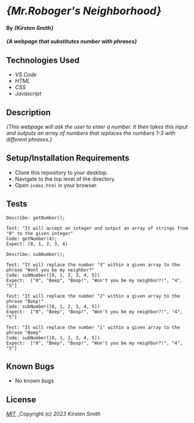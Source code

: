 # _{Mr.Roboger's Neighborhood}_

#### By _**{Kirsten Smith}**_

#### _{A webpage that substitutes number with phrases}_

## Technologies Used

* _VS Code_
* _HTML_
* _CSS_
* _Javascript_


## Description

_{This webpage will ask the user to enter a number. It then takes this input and outputs an array of numbers that replaces the numbers 1-3 with different phrases.}_

## Setup/Installation Requirements

* Clone this repository to your desktop.
* Navigate to the top level of the directory. 
* Open `index.html` in your browser. 

## Tests
```
Describe: getNumber();

Test: "It will accept an integer and output an array of strings from "0" to the given integer"
Code: getNumber(4);
Expect: [0, 1, 2, 3, 4]

Describe: subNumber();

Test: "It will replace the number "3" within a given array to the phrase "Wont you be my neighbor?"
Code: subNumber([0, 1, 2, 3, 4, 5])
Expect:  ["0", "Beep", "Boop!", "Won't you be my neighbor?!", "4", "5"]

Test: "It will replace the number "2" within a given array to the phrase "Boop!"
Code: subNumber([0, 1, 2, 3, 4, 5])
Expect:  ["0", "Beep", "Boop!", "Won't you be my neighbor?!", "4", "5"]

Test: "It will replace the number "1" within a given array to the phrase "Beep"
Code: subNumber([0, 1, 2, 3, 4, 5])
Expect:  ["0", "Beep", "Boop!", "Won't you be my neighbor?!", "4", "5"]

```
## Known Bugs

* No known bugs


## License

_[MIT](LICENSE.txt)_
_Copyright (c) _2023_ _Kirsten Smith_

